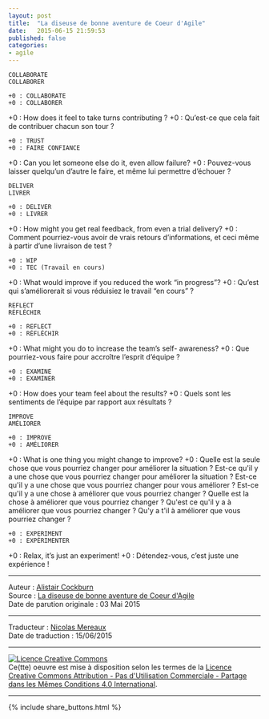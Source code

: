 ```yaml
---
layout: post
title:  "La diseuse de bonne aventure de Coeur d'Agile"
date:   2015-06-15 21:59:53
published: false
categories: 
- agile
---
```


    COLLABORATE
    COLLABORER

    +0 : COLLABORATE
    +0 : COLLABORER

+0 : How does it feel to take turns contributing ?
+0 : Qu’est-ce que cela fait de contribuer chacun son tour ?

    +0 : TRUST
    +0 : FAIRE CONFIANCE

+0 : Can you let someone else do it, even allow failure?
+0 : Pouvez-vous laisser quelqu’un d’autre le faire, et même lui permettre d’échouer ?

    DELIVER
    LIVRER
   
    +0 : DELIVER
    +0 : LIVRER

+0 : How might you get real feedback, from even a trial delivery?
+0 : Comment pourriez-vous avoir de vrais retours d’informations, et ceci même à partir d’une livraison de test ?

    +0 : WIP
    +0 : TEC (Travail en cours)

+0 : What would improve if you reduced the work “in progress”?
+0 : Qu’est qui s’améliorerait si vous réduisiez le travail “en cours” ?

    REFLECT
    RÉFLÉCHIR

    +0 : REFLECT
    +0 : RÉFLÉCHIR

+0 : What might you do to increase the team’s self- awareness?
+0 : Que pourriez-vous faire pour accroître l’esprit d’équipe ?

    +0 : EXAMINE
    +0 : EXAMINER

+0 : How does your team feel about the results?
+0 : Quels sont les sentiments de l’équipe par rapport aux résultats ?

    IMPROVE
    AMÉLIORER

    +0 : IMPROVE
    +0 : AMÉLIORER

+0 : What is one thing you might change to improve?
+0 : Quelle est la seule chose que vous pourriez changer pour améliorer la situation ?
Est-ce qu'il y a une chose que vous pourriez changer pour améliorer la situation ?
Est-ce qu'il y a une chose que vous pourriez changer pour vous améliorer ?
Est-ce qu'il y a une chose à améliorer que vous pourriez changer ?
Quelle est la chose à améliorer que vous pourriez changer ?
Qu'est ce qu'il y a à améliorer que vous pourriez changer ?
Qu'y a t'il à améliorer que vous pourriez changer ?

    +0 : EXPERIMENT
    +0 : EXPÉRIMENTER

+0 : Relax, it’s just an experiment!
+0 : Détendez-vous, c’est juste une expérience !

---
Auteur : [Alistair Cockburn](http://alistair.cockburn.us/)  
Source : [La diseuse de bonne aventure de Coeur d'Agile](http://alistair.cockburn.us/Heart+of+Agile+Fortune+Teller+in+English)  
Date de parution originale : 03 Mai 2015  

---
Traducteur : [Nicolas Mereaux](http://www.les-traducteurs-agiles.org/traducteurs/)  
Date de traduction : 15/06/2015  

---

<a rel="license" href="http://creativecommons.org/licenses/by-nc-sa/4.0/"><img alt="Licence Creative Commons" style="border-width:0" src="http://i.creativecommons.org/l/by-nc-sa/4.0/88x31.png" /></a><br />Ce(tte) oeuvre est mise à disposition selon les termes de la <a rel="license" href="http://creativecommons.org/licenses/by-nc-sa/4.0/">Licence Creative Commons Attribution - Pas d'Utilisation Commerciale - Partage dans les Mêmes Conditions 4.0 International</a>.

---

{% include share_buttons.html %}
